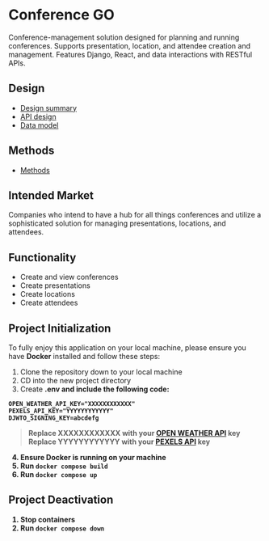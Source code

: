 # Conference GO
Conference-management solution designed for planning and running conferences. Supports presentation, location, and attendee creation and management. Features Django, React, and data interactions with RESTful APIs.


## Design
- [Design summary](docs/design-summary.md)
- [API design](docs/api-design.md)
- [Data model](docs/data-model.md)

## Methods
- [Methods](docs/methods.md)


## Intended Market
Companies who intend to have a hub for all things conferences and utilize a sophisticated solution for managing presentations, locations, and attendees.


## Functionality
- Create and view conferences
- Create presentations
- Create locations
- Create attendees


## Project Initialization

To fully enjoy this application on your local machine, please ensure you have <b>Docker</b> installed and follow these steps:

1. Clone the repository down to your local machine
2. CD into the new project directory
3. Create <b>.env<b> and include the following code:


```
OPEN_WEATHER_API_KEY="XXXXXXXXXXXX"
PEXELS_API_KEY="YYYYYYYYYYYY"
DJWTO_SIGNING_KEY=abcdefg
```

>Replace XXXXXXXXXXXX with your [OPEN WEATHER API](https://openweathermap.org/api) key
>Replace YYYYYYYYYYYY with your [PEXELS API](https://www.pexels.com/api/) key


4. Ensure <b>Docker</b> is running on your machine
5. Run `docker compose build`
6. Run `docker compose up`


## Project Deactivation
1. Stop containers
2. Run `docker compose down`
